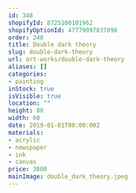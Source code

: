 ```yaml
---
id: 348
shopifyId: 8725100101962
shopifyOptionId: 47779097837898
order: 240
title: Double dark theory
slug: double-dark-theory
url: art-works/double-dark-theory
aliases: []
categories:
- painting
inStock: true
isVisible: true
location: ""
height: 80
width: 60
date: 2019-01-01T00:00:00Z
materials:
- acrylic
- newspaper
- ink
- canvas
price: 3800
mainImage: double_dark_theory.jpeg
---
```

